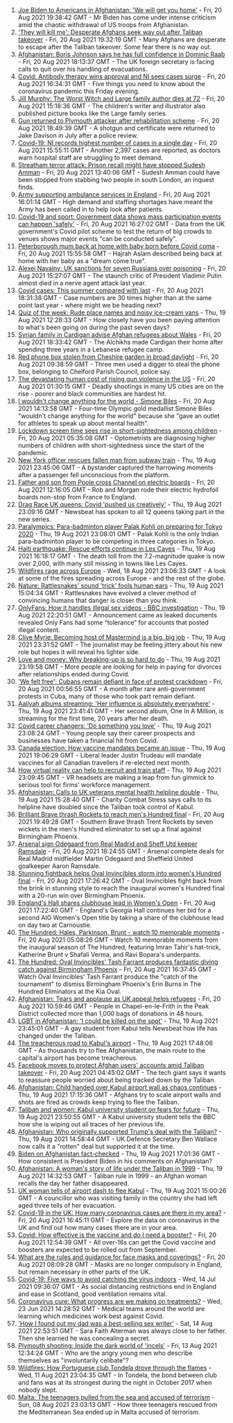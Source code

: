 1. [Joe Biden to Americans in Afghanistan: 'We will get you home'](https://www.bbc.co.uk/news/world-us-canada-58285923) - Fri, 20 Aug 2021 19:38:42 GMT - Mr Biden has come under intense criticism amid the chaotic withdrawal of US troops from Afghanistan.
2. ['They will kill me': Desperate Afghans seek way out after Taliban takeover](https://www.bbc.co.uk/news/world-asia-58286372) - Fri, 20 Aug 2021 19:32:19 GMT - Many Afghans are desperate to escape after the Taliban takeover. Some fear there is no way out.
3. [Afghanistan: Boris Johnson says he has full confidence in Dominic Raab](https://www.bbc.co.uk/news/uk-politics-58283588) - Fri, 20 Aug 2021 18:13:37 GMT - The UK foreign secretary is facing calls to quit over his handling of evacuations.
4. [Covid: Antibody therapy wins approval and NI sees cases surge](https://www.bbc.co.uk/news/uk-58284145) - Fri, 20 Aug 2021 16:34:31 GMT - Five things you need to know about the coronavirus pandemic this Friday evening.
5. [Jill Murphy: The Worst Witch and Large family author dies at 72](https://www.bbc.co.uk/news/entertainment-arts-58283965) - Fri, 20 Aug 2021 15:18:36 GMT - The children's writer and illustrator also published picture books like the Large family series.
6. [Gun returned to Plymouth attacker after rehabilitation scheme](https://www.bbc.co.uk/news/uk-england-devon-58282482) - Fri, 20 Aug 2021 18:49:39 GMT - A shotgun and certificate were returned to Jake Davison in July after a police review.
7. [Covid-19: NI records highest number of cases in a single day](https://www.bbc.co.uk/news/uk-northern-ireland-58278998) - Fri, 20 Aug 2021 15:55:11 GMT - Another 2,397 cases are reported, as doctors warn hospital staff are struggling to meet demand.
8. [Streatham terror attack: Prison recall might have stopped Sudesh Amman](https://www.bbc.co.uk/news/uk-england-london-58281243) - Fri, 20 Aug 2021 13:40:06 GMT - Sudesh Amman could have been stopped from stabbing two people in south London, an inquest finds.
9. [Army supporting ambulance services in England](https://www.bbc.co.uk/news/health-58281665) - Fri, 20 Aug 2021 16:01:14 GMT - High demand and staffing shortages have meant the Army has been called in to help look after patients.
10. [Covid-19 and sport: Government data shows mass participation events can happen 'safely'](https://www.bbc.co.uk/sport/58284983) - Fri, 20 Aug 2021 16:27:02 GMT - Data from the UK government's Covid pilot scheme to test the return of big crowds to venues shows major events "can be conducted safely".
11. [Peterborough mum back at home with baby born before Covid coma](https://www.bbc.co.uk/news/uk-england-cambridgeshire-58283552) - Fri, 20 Aug 2021 15:55:58 GMT - Hajrah Aslam described being back at home with her baby as a "dream come true".
12. [Alexei Navalny: UK sanctions for seven Russians over poisoning](https://www.bbc.co.uk/news/uk-58284833) - Fri, 20 Aug 2021 15:27:07 GMT - The staunch critic of President Vladimir Putin almost died in a nerve agent attack last year.
13. [Covid cases: This summer compared with last](https://www.bbc.co.uk/news/health-58281664) - Fri, 20 Aug 2021 18:31:38 GMT - Case numbers are 30 times higher than at the same point last year - where might we be heading next?
14. [Quiz of the week: Rude place names and noisy ice-cream vans](https://www.bbc.co.uk/news/world-58255328) - Thu, 19 Aug 2021 12:28:33 GMT - How closely have you been paying attention to what's been going on during the past seven days?
15. [Syrian family in Cardigan advise Afghan refugees about Wales](https://www.bbc.co.uk/news/uk-wales-58285615) - Fri, 20 Aug 2021 18:33:42 GMT - The Alchikhs made Cardigan their home after spending three years in a Lebanese refugee camp.
16. [Red phone box stolen from Cheshire garden in broad daylight](https://www.bbc.co.uk/news/uk-england-manchester-58280733) - Fri, 20 Aug 2021 09:38:59 GMT - Three men used a digger to steal the phone box, belonging to Chelford Parish Council, police say.
17. [The devastating human cost of rising gun violence in the US](https://www.bbc.co.uk/news/world-us-canada-58207384) - Fri, 20 Aug 2021 01:30:15 GMT - Deadly shootings in many US cities are on the rise - poorer and black communities are hardest hit.
18. [I wouldn't change anything for the world - Simone Biles](https://www.bbc.co.uk/sport/av/gymnastics/58284865) - Fri, 20 Aug 2021 14:13:58 GMT - Four-time Olympic gold medallist Simone Biles "wouldn't change anything for the world" because she "gave an outlet for athletes to speak up about mental health".
19. [Lockdown screen time sees rise in short-sightedness among children](https://www.bbc.co.uk/news/health-58274916) - Fri, 20 Aug 2021 05:35:08 GMT - Optometrists are diagnosing higher numbers of children with short-sightedness since the start of the pandemic.
20. [New York officer rescues fallen man from subway train](https://www.bbc.co.uk/news/world-us-canada-58277097) - Thu, 19 Aug 2021 23:45:06 GMT - A bystander captured the harrowing moments after a passenger fell unconscious from the platform.
21. [Father and son from Poole cross Channel on electric boards](https://www.bbc.co.uk/news/uk-england-dorset-58282106) - Fri, 20 Aug 2021 12:16:05 GMT - Rob and Morgan rode their electric hydrofoil boards non-stop from France to England.
22. [Drag Race UK queens: Covid 'pushed us creatively'](https://www.bbc.co.uk/news/newsbeat-58270184) - Thu, 19 Aug 2021 23:09:16 GMT - Newsbeat has spoken to all 12 queens taking part in the new series.
23. [Paralympics: Para-badminton player Palak Kohli on preparing for Tokyo 2020](https://www.bbc.co.uk/news/world-asia-58271771) - Thu, 19 Aug 2021 23:08:01 GMT - Palak Kohli is the only Indian para-badminton player to be competing in three categories in Tokyo.
24. [Haiti earthquake: Rescue efforts continue in Les Cayes](https://www.bbc.co.uk/news/world-latin-america-58274326) - Thu, 19 Aug 2021 16:18:17 GMT - The death toll from the 7.2-magnitude quake is now over 2,000, with many still missing in towns like Les Cayes.
25. [Wildfires rage across Europe](https://www.bbc.co.uk/news/world-58257998) - Wed, 18 Aug 2021 23:06:33 GMT - A look at some of the fires spreading across Europe - and the rest of the globe.
26. [Nature: Rattlesnakes' sound 'trick' fools human ears](https://www.bbc.co.uk/news/science-environment-58270599) - Thu, 19 Aug 2021 15:04:34 GMT - Rattlesnakes have evolved a clever method of convincing humans that danger is closer than you think.
27. [OnlyFans: How it handles illegal sex videos - BBC investigation](https://www.bbc.co.uk/news/uk-58255865) - Thu, 19 Aug 2021 22:20:51 GMT - Announcement came as leaked documents revealed Only Fans had some “tolerance” for accounts that posted illegal content.
28. [Clive Myrie: Becoming host of Mastermind is a big, big job](https://www.bbc.co.uk/news/entertainment-arts-58150617) - Thu, 19 Aug 2021 23:31:52 GMT - The journalist may be feeling jittery about his new role but hopes it will reveal his lighter side.
29. [Love and money: Why breaking-up is so hard to do](https://www.bbc.co.uk/news/business-58245247) - Thu, 19 Aug 2021 23:19:58 GMT - More people are looking for help in paying for divorces after relationships ended during Covid.
30. ['We felt free': Cubans remain defiant in face of protest crackdown](https://www.bbc.co.uk/news/world-latin-america-58255555) - Fri, 20 Aug 2021 00:56:55 GMT - A month after rare anti-government protests in Cuba, many of those who took part remain defiant.
31. [Aaliyah albums streaming: 'Her influence is absolutely everywhere'](https://www.bbc.co.uk/news/newsbeat-58246480) - Thu, 19 Aug 2021 23:41:41 GMT - Her second album, One In A Million, is streaming for the first time, 20 years after her death.
32. [Covid career changers: ‘Do something you love’](https://www.bbc.co.uk/news/business-58273913) - Thu, 19 Aug 2021 23:08:24 GMT - Young people say their career prospects and businesses have taken a financial hit from Covid.
33. [Canada election: How vaccine mandates became an issue](https://www.bbc.co.uk/news/world-us-canada-58264006) - Thu, 19 Aug 2021 19:06:29 GMT - Liberal leader Justin Trudeau will mandate vaccines for all Canadian travellers if re-elected next month.
34. [How virtual reality can help to recruit and train staff](https://www.bbc.co.uk/news/business-57805093) - Thu, 19 Aug 2021 23:09:45 GMT - VR headsets are making a leap from fun gimmick to serious tool for firms' workforce management.
35. [Afghanistan: Calls to UK veterans mental health helpline double](https://www.bbc.co.uk/news/uk-politics-58271247) - Thu, 19 Aug 2021 15:28:40 GMT - Charity Combat Stress says calls to its helpline have doubled since the Taliban took control of Kabul.
36. [Brilliant Brave thrash Rockets to reach men's Hundred final](https://www.bbc.co.uk/sport/cricket/58284415) - Fri, 20 Aug 2021 19:49:28 GMT - Southern Brave thrash Trent Rockets by seven wickets in the men's Hundred eliminator to set up a final against Birmingham Phoenix.
37. [Arsenal sign Odegaard from Real Madrid and Sheff Utd keeper Ramsdale](https://www.bbc.co.uk/sport/football/58279217) - Fri, 20 Aug 2021 18:24:55 GMT - Arsenal complete deals for Real Madrid midfielder Martin Odegaard and Sheffield United goalkeeper Aaron Ramsdale.
38. [Stunning fightback helps Oval Invincibles storm into women's Hundred final](https://www.bbc.co.uk/sport/cricket/58284412) - Fri, 20 Aug 2021 17:26:42 GMT - Oval Invincibles fight back from the brink in stunning style to reach the inaugural women's Hundred final with a 20-run win over Birmingham Phoenix.
39. [England's Hall shares clubhouse lead in Women's Open](https://www.bbc.co.uk/sport/golf/58274181) - Fri, 20 Aug 2021 17:22:40 GMT - England's Georgia Hall continues her bid for a second AIG Women's Open title by taking a share of the clubhouse lead on day two at Carnoustie.
40. [The Hundred: Hales, Parkinson, Brunt - watch 10 memorable moments](https://www.bbc.co.uk/sport/av/cricket/58238657) - Fri, 20 Aug 2021 05:08:26 GMT - Watch 10 memorable moments from the inaugural season of The Hundred, featuring Imran Tahir's hat-trick, Katherine Brunt v Shafali Verma, and Ravi Bopara's underpants.
41. [The Hundred: Oval Invincibles' Tash Farrant produces fantastic diving catch against Birmingham Phoenix](https://www.bbc.co.uk/sport/av/cricket/58285155) - Fri, 20 Aug 2021 16:37:45 GMT - Watch Oval Invincibles' Tash Farrant produce the "catch of the tournament" to dismiss Birmingham Phoenix's Erin Burns in The Hundred Eliminators at the Kia Oval.
42. [Afghanistan: Tears and applause as UK appeal helps refugees](https://www.bbc.co.uk/news/uk-58281203) - Fri, 20 Aug 2021 10:59:46 GMT - People in Chapel-en-le-Frith in the Peak District collected more than 1,000 bags of donations in 48 hours.
43. [LGBT in Afghanistan: 'I could be killed on the spot'](https://www.bbc.co.uk/news/newsbeat-58271187) - Thu, 19 Aug 2021 23:45:01 GMT - A gay student from Kabul tells Newsbeat how life has changed under the Taliban.
44. [The treacherous road to Kabul's airport](https://www.bbc.co.uk/news/world-asia-58271517) - Thu, 19 Aug 2021 17:48:06 GMT - As thousands try to flee Afghanistan, the main route to the capital's airport has become treacherous.
45. [Facebook moves to protect Afghan users' accounts amid Taliban takeover](https://www.bbc.co.uk/news/technology-58277175) - Fri, 20 Aug 2021 04:45:02 GMT - The tech giant says it wants to reassure people worried about being tracked down by the Taliban.
46. [Afghanistan: Child handed over Kabul airport wall as chaos continues](https://www.bbc.co.uk/news/world-asia-58267756) - Thu, 19 Aug 2021 17:15:36 GMT - Afghans try to scale airport walls and shots are fired as crowds keep trying to flee the Taliban.
47. [Taliban and women: Kabul university student on fears for future](https://www.bbc.co.uk/news/world-asia-58270423) - Thu, 19 Aug 2021 23:50:55 GMT - A Kabul university student tells the BBC how she is wiping out all traces of her previous life.
48. [Afghanistan: Who originally supported Trump's deal with the Taliban?](https://www.bbc.co.uk/news/58271943) - Thu, 19 Aug 2021 14:58:44 GMT - UK Defence Secretary Ben Wallace now calls it a "rotten" deal but supported it at the time.
49. [Biden on Afghanistan fact-checked](https://www.bbc.co.uk/news/58243158) - Thu, 19 Aug 2021 17:01:36 GMT - How consistent is President Biden in his comments on Afghanistan?
50. [Afghanistan: A woman's story of life under the Taliban in 1999](https://www.bbc.co.uk/news/world-asia-58250780) - Thu, 19 Aug 2021 14:32:53 GMT - Taliban rule in 1999 - an Afghan woman recalls the day her father disappeared.
51. [UK woman tells of airport dash to flee Kabul](https://www.bbc.co.uk/news/uk-58266554) - Thu, 19 Aug 2021 15:00:26 GMT - A councillor who was visiting family in the country she had left aged three tells of her evacuation.
52. [Covid-19 in the UK: How many coronavirus cases are there in my area?](https://www.bbc.co.uk/news/uk-51768274) - Fri, 20 Aug 2021 16:45:11 GMT - Explore the data on coronavirus in the UK and find out how many cases there are in your area.
53. [Covid: How effective is the vaccine and do I need a booster?](https://www.bbc.co.uk/news/health-55045639) - Fri, 20 Aug 2021 12:54:39 GMT - All over-16s can get the Covid vaccine and boosters are expected to be rolled out from September.
54. [What are the rules and guidance for face masks and coverings?](https://www.bbc.co.uk/news/health-51205344) - Fri, 20 Aug 2021 08:09:28 GMT - Masks are no longer compulsory in England, but remain necessary in other parts of the UK.
55. [Covid-19: Five ways to avoid catching the virus indoors](https://www.bbc.co.uk/news/explainers-53917432) - Wed, 14 Jul 2021 09:36:07 GMT - As social distancing restrictions end in England and ease in Scotland, good ventilation remains vital.
56. [Coronavirus cure: What progress are we making on treatments?](https://www.bbc.co.uk/news/health-52354520) - Wed, 23 Jun 2021 14:28:52 GMT - Medical teams around the world are learning which medicines work best against Covid.
57. ['How I found out my dad was a best-selling sex writer'](https://www.bbc.co.uk/news/stories-58171940) - Sat, 14 Aug 2021 22:53:51 GMT - Sara Faith Alterman was always close to her father. Then she learned he was concealing a secret.
58. [Plymouth shooting: Inside the dark world of 'incels'](https://www.bbc.co.uk/news/blogs-trending-44053828) - Fri, 13 Aug 2021 12:34:24 GMT - Who are the angry young men who describe themselves as "involuntarily celibate"?
59. [Wildfires: How Portuguese club Tondela drove through the flames](https://www.bbc.co.uk/sport/football/58101546) - Wed, 11 Aug 2021 23:04:35 GMT - In Tondela, the bond between club and fans was at its strongest during the night in October 2017 when nobody slept.
60. [Malta: The teenagers pulled from the sea and accused of terrorism](https://www.bbc.co.uk/news/world-57988934) - Sun, 08 Aug 2021 23:03:13 GMT - How three teenagers rescued from the Mediterranean Sea ended up in Malta accused of terrorism.
